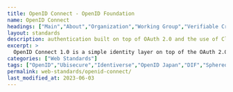 ```yaml
---
title: OpenID Connect - OpenID Foundation
name: OpenID Connect
headings: ["Main","About","Organization","Working Group","Verifiable Credentials","Development"]
layout: standards
description: authentication built on top of OAuth 2.0 and the use of Claims to communicate information about the End-User
excerpt: >
  OpenID Connect 1.0 is a simple identity layer on top of the OAuth 2.0 protocol. It enables Clients to verify the identity of the End-User based on the authentication performed by an Authorization Server, as well as to obtain basic profile information about the End-User in an interoperable and REST-like manner.
categories: ["Web Standards"]
tags: ["OpenID","Ubisecure","Identiverse","OpenID Japan","DIF","Sphereon","Auth0","SpruceID","IETF"]
permalink: web-standards/openid-connect/
last_modified_at: 2023-06-03
---
```


